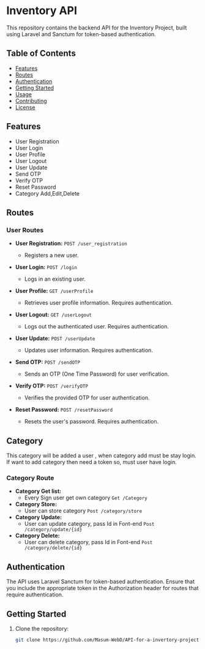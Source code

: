 # Inventory API

This repository contains the backend API for the Inventory Project, built using Laravel and Sanctum for token-based authentication.

## Table of Contents

-   [Features](#features)
-   [Routes](#routes)
-   [Authentication](#authentication)
-   [Getting Started](#getting-started)
-   [Usage](#usage)
-   [Contributing](#contributing)
-   [License](#license)

## Features

-   User Registration
-   User Login
-   User Profile
-   User Logout
-   User Update
-   Send OTP
-   Verify OTP
-   Reset Password
-   Category Add,Edit,Delete

## Routes

### User Routes

-   **User Registration:** `POST /user_registration`

    -   Registers a new user.

-   **User Login:** `POST /login`

    -   Logs in an existing user.

-   **User Profile:** `GET /userProfile`

    -   Retrieves user profile information. Requires authentication.

-   **User Logout:** `GET /userLogout`

    -   Logs out the authenticated user. Requires authentication.

-   **User Update:** `POST /userUpdate`

    -   Updates user information. Requires authentication.

-   **Send OTP:** `POST /sendOTP`

    -   Sends an OTP (One Time Password) for user verification.

-   **Verify OTP:** `POST /verifyOTP`

    -   Verifies the provided OTP for user authentication.

-   **Reset Password:** `POST /resetPassword`
    -   Resets the user's password. Requires authentication.

## Category

This category will be added a user , when category add must be stay login. If want to add category then need a token so, must user have login.

### Category Route

-   **Category Get list:**
    -   Every Sign user get own category `Get /Category `
-   **Category Store:**
    -   User can store category `Post /category/store `
-   **Category Update:**
    -   User can update category, pass Id in Font-end `Post /category/update/{id} `
-   **Category Delete:**
    -   User can delete category, pass Id in Font-end `Post /category/delete/{id} `

## Authentication

The API uses Laravel Sanctum for token-based authentication. Ensure that you include the appropriate token in the Authorization header for routes that require authentication.

## Getting Started

1. Clone the repository:
    ```bash
    git clone https://github.com/Masum-WebD/API-for-a-invertory-project.git
    ```
